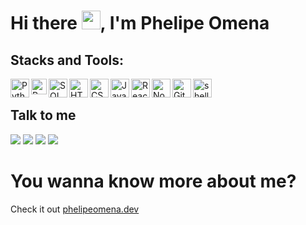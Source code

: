 
<h1 align="left">Hi there <img src="https://raw.githubusercontent.com/kaueMarques/kaueMarques/master/hi.gif" height="30px">, I'm Phelipe Omena</h1>


   
## Stacks and Tools:
<img align="left" alt="Python" width="30px" src="https://cdn.icon-icons.com/icons2/112/PNG/512/python_18894.png" />
<img align="left" alt="Pandas" width="25px" src="https://pandas.pydata.org/static/img/pandas_mark.svg" />
<img align="left" alt="SQL" width="30px" src="https://cdn.icon-icons.com/icons2/9/PNG/128/sql_racer_gamedatabase_sql_1526.png" />
<img align="left" alt="HTML5" width="30px" src="https://cdn.icon-icons.com/icons2/2107/PNG/512/file_type_html_icon_130541.png" />
<img align="left" alt="CSS3"width="30px" src="https://cdn.icon-icons.com/icons2/2107/PNG/128/file_type_css_icon_130661.png" />
<img align="left" alt="JavaScript" width="30px" src="https://cdn.icon-icons.com/icons2/2107/PNG/128/file_type_js_official_icon_130509.png"/>
<img align="left" alt="React" width="30px" src="https://cdn.icon-icons.com/icons2/2107/PNG/128/file_type_reactjs_icon_130205.png" />
<img align="left" alt="Node.js" width="30px" src="https://cdn.icon-icons.com/icons2/2107/PNG/128/file_type_node_icon_130301.png" />
<img align="left" alt="Git" width="30px" src="https://cdn.icon-icons.com/icons2/2107/PNG/128/file_type_git_icon_130581.png" />
<img align="left" alt="shell" width="30px" src="https://cdn.icon-icons.com/icons2/2107/PNG/128/file_type_powershell_icon_130243.png"/>
<br />


## Talk to me
<a href="" target="_blank"><img src="https://img.shields.io/badge/YouTube-FF0000?style=for-the-badge&logo=youtube&logoColor=white" target="_blank"></a>
<a href="" target="_blank"><img src="https://img.shields.io/badge/-Instagram-%23E4405F?style=for-the-badge&logo=instagram&logoColor=white" target="_blank"></a>
<a href = "mailto:phomena_2016@outlook.com"><img src="https://img.shields.io/badge/-Gmail-%23333?style=for-the-badge&logo=gmail&logoColor=white" target="_blank"></a>
<a href="https://www.linkedin.com/in/phelipe-omena-235b961ab" target="_blank"><img src="https://img.shields.io/badge/-LinkedIn-%230077B5?style=for-the-badge&logo=linkedin&logoColor=white" target="_blank"></a> 

# You wanna know more about me?

Check it out [phelipeomena.dev]()

